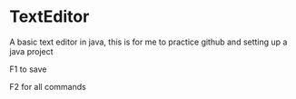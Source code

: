 # TextEditor
A basic text editor in java, this is for me to practice github and setting up a java project

F1 to save

F2 for all commands
